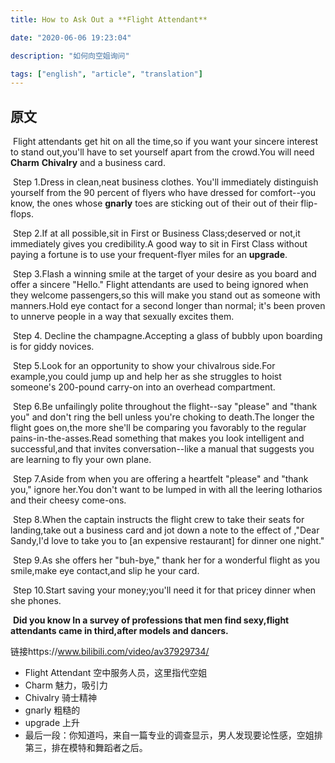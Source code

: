 ```yaml
---
title: How to Ask Out a **Flight Attendant**

date: "2020-06-06 19:23:04"

description: "如何向空姐询问"

tags: ["english", "article", "translation"]
---
```


## 原文

​ Flight attendants get hit on all the time,so if you want your sincere interest to stand out,you'll have to set yourself apart from the crowd.You will need **Charm** **Chivalry** and a business card.

​ Step 1.Dress in clean,neat business clothes. You'll immediately distinguish yourself from the 90 percent of flyers who have dressed for comfort--you know, the ones whose **gnarly** toes are sticking out of their out of their flip-flops.

​ Step 2.If at all possible,sit in First or Business Class;deserved or not,it immediately gives you credibility.A good way to sit in First Class without paying a fortune is to use your frequent-flyer miles for an **upgrade**.

​ Step 3.Flash a winning smile at the target of your desire as you board and offer a sincere "Hello." Flight attendants are used to being ignored when they welcome passengers,so this will make you stand out as someone with manners.Hold eye contact for a second longer than normal; it's been proven to unnerve people in a way that sexually excites them.

​ Step 4. Decline the champagne.Accepting a glass of bubbly upon boarding is for giddy novices.

​ Step 5.Look for an opportunity to show your chivalrous side.For example,you could jump up and help her as she struggles to hoist someone's 200-pound carry-on into an overhead compartment.

​ Step 6.Be unfailingly polite throughout the flight--say "please" and "thank you" and don't ring the bell unless you're choking to death.The longer the flight goes on,the more she'll be comparing you favorably to the regular pains-in-the-asses.Read something that makes you look intelligent and successful,and that invites conversation--like a manual that suggests you are learning to fly your own plane.

​ Step 7.Aside from when you are offering a heartfelt "please" and "thank you," ignore her.You don't want to be lumped in with all the leering lotharios and their cheesy come-ons.

​ Step 8.When the captain instructs the flight crew to take their seats for landing,take out a business card and jot down a note to the effect of ,"Dear Sandy,I'd love to take you to [an expensive restaurant] for dinner one night."

​ Step 9.As she offers her "buh-bye," thank her for a wonderful flight as you smile,make eye contact,and slip he your card.

​ Step 10.Start saving your money;you'll need it for that pricey dinner when she phones.

​ **Did you know In a survey of professions that men find sexy,flight attendants came in third,after models and dancers.**

链接https://www.bilibili.com/video/av37929734/

- Flight Attendant 空中服务人员，这里指代空姐
- Charm 魅力，吸引力
- Chivalry 骑士精神
- gnarly 粗糙的
- upgrade 上升
- 最后一段：你知道吗，来自一篇专业的调查显示，男人发现要论性感，空姐排第三，排在模特和舞蹈者之后。
